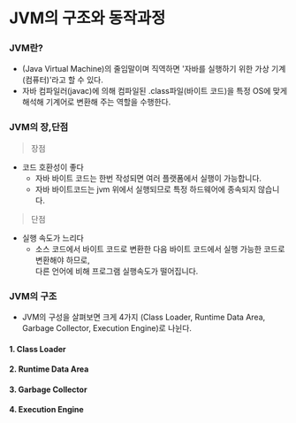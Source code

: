 # JVM의 구조와 동작과정

### JVM란?
- (Java Virtual Machine)의 줄임말이며 직역하면 '자바를 실행하기 위한 가상 기계(컴퓨터)'라고 할 수 있다.
- 자바 컴파일러(javac)에 의해 컴파일된 .class파일(바이트 코드)을 특정 OS에 맞게 해석해 기계어로 변환해 주는 역할을 수행한다.

### JVM의 장,단점
> 장점
- 코드 호환성이 좋다
  - 자바 바이트 코드는 한번 작성되면 여러 플랫폼에서 실행이 가능합니다. 
  - 자바 바이트코드는 jvm 위에서 실행되므로 특정 하드웨어에 종속되지 않습니다.

> 단점
- 실행 속도가 느리다
  - 소스 코드에서 바이트 코드로 변환한 다음 바이트 코드에서 실행 가능한 코드로 변환해야 하므로,<br> 다른 언어에 비해 프로그램 실행속도가 떨어집니다.

### JVM의 구조
- JVM의 구성을 살펴보면 크게 4가지 (Class Loader, Runtime Data Area,  Garbage Collector, Execution Engine)로 나뉜다.

#### 1. Class Loader
#### 2. Runtime Data Area
#### 3. Garbage Collector
#### 4. Execution Engine
